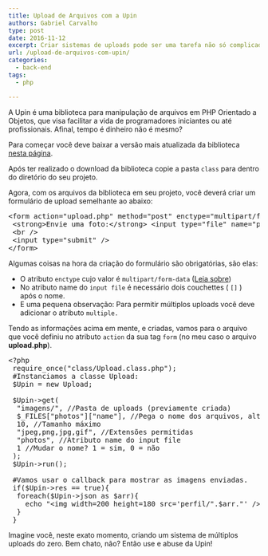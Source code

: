 ```yaml
---
title: Upload de Arquivos com a Upin
authors: Gabriel Carvalho
type: post
date: 2016-11-12
excerpt: Criar sistemas de uploads pode ser uma tarefa não só complicado como também irritante. Temos que fazer diversas validações, entre elas, de tamanho, extensão do arquivo, etc. Pensando nisso foi criada uma biblioteca em PHP que inclui a função de uploads. Chama-se Upin.
url: /upload-de-arquivos-com-upin/
categories:
  - back-end
tags:
  - php

---
```

A Upin é uma biblioteca para manipulação de arquivos em PHP Orientado a Objetos, que visa facilitar a vida de programadores iniciantes ou até profissionais. Afinal, tempo é dinheiro não é mesmo?

Para começar você deve baixar a versão mais atualizada da biblioteca [nesta página][1].

Após ter realizado o download da biblioteca copie a pasta `class` para dentro do diretório do seu projeto.

Agora, com os arquivos da biblioteca em seu projeto, você deverá criar um formulário de upload semelhante ao abaixo:

<pre class="lang-html">&lt;form action="upload.php" method="post" enctype="multipart/form-data"&gt;
 &lt;strong&gt;Envie uma foto:&lt;/strong&gt; &lt;input type="file" name="photos[]" /&gt;
 &lt;br /&gt;
 &lt;input type="submit" /&gt;
&lt;/form&gt;
</pre>

Algumas coisas na hora da criação do formulário são obrigatórias, são elas:

  * O atributo `enctype` cujo valor é `multipart/form-data` (<a href="https://www.w3schools.com/tags/att_form_enctype.asp" target="_blank">Leia sobre</a>)
  * No atributo name do `input file` é necessário dois couchettes ( `[]` ) após o nome.
  * E uma pequena observação: Para permitir múltiplos uploads você deve adicionar o atributo `multiple.`

Tendo as informações acima em mente, e criadas, vamos para o arquivo que você definiu no atributo `action` da sua tag `form` (no meu caso o arquivo **upload.php**).

<pre class="lang-php">&lt;?php
 require_once("class/Upload.class.php");
 #Instanciamos a classe Upload:
 $Upin = new Upload;
 
 $Upin-&gt;get(
  "imagens/", //Pasta de uploads (previamente criada)
  $_FILES["photos"]["name"], //Pega o nome dos arquivos, altere apenas "photos"
  10, //Tamanho máximo
  "jpeg,png,jpg,gif", //Extensões permitidas
  "photos", //Atributo name do input file
  1 //Mudar o nome? 1 = sim, 0 = não
 );
 $Upin-&gt;run();
 
 #Vamos usar o callback para mostrar as imagens enviadas.
 if($Upin-&gt;res == true){
  foreach($Upin-&gt;json as $arr){
    echo "&lt;img width=200 height=180 src='perfil/".$arr."' /&gt;";
  }
 }
</pre>

Imagine você, neste exato momento, criando um sistema de múltiplos uploads do zero. Bem chato, não? Então use e abuse da Upin!

 [1]: https://upin.scriptadores.com/download/
